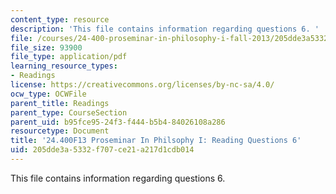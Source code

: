 ```yaml
---
content_type: resource
description: 'This file contains information regarding questions 6. '
file: /courses/24-400-proseminar-in-philosophy-i-fall-2013/205dde3a5332f707ce21a217d1cdb014_MIT24_400F13_Questions6.pdf
file_size: 93900
file_type: application/pdf
learning_resource_types:
- Readings
license: https://creativecommons.org/licenses/by-nc-sa/4.0/
ocw_type: OCWFile
parent_title: Readings
parent_type: CourseSection
parent_uid: b95fce95-24f3-f444-b5b4-84026108a286
resourcetype: Document
title: '24.400F13 Proseminar In Philsophy I: Reading Questions 6'
uid: 205dde3a-5332-f707-ce21-a217d1cdb014
---
```

This file contains information regarding questions 6. 